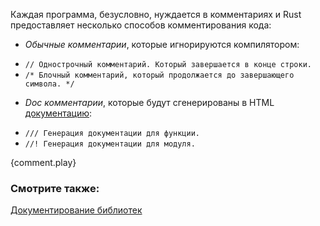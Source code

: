 Каждая программа, безусловно, нуждается в комментариях и
Rust предоставляет несколько способов комментирования кода:

* *Обычные комментарии*, которые игнорируются компилятором:
 - `// Однострочный комментарий. Который завершается в конце строки.`
 - `/* Блочный комментарий, который продолжается до завершающего символа. */`
* *Doc комментарии*, которые будут сгенерированы в HTML
[документацию][docs]:
 - `/// Генерация документации для функции.`
 - `//! Генерация документации для модуля.`

{comment.play}

### Смотрите также:

[Документирование библиотек][docs]

[docs]: ../meta/doc.html
